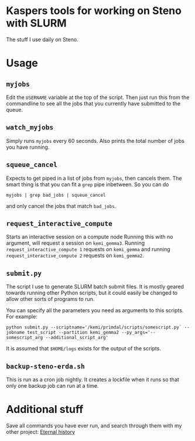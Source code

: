 # Kaspers tools for working on Steno with SLURM
The stuff I use daily on Steno.

# Usage

## `myjobs`
Edit the `USERNAME` variable at the top of the script. Then just run this from the commandline to see all the jobs that you currently have submitted to the queue.

## `watch_myjobs`
Simply runs `myjobs` every 60 seconds. Also prints the total number of jobs you have running. 

## `squeue_cancel`
Expects to get piped in a list of jobs from `myjobs`, then cancels them. The smart thing is that you can fit a `grep` pipe inbetween. So you can do
```
myjobs | grep bad_jobs | squeue_cancel
```
and only cancel the jobs that match `bad_jobs`. 
## `request_interactive_compute`
Starts an interactive session on a compute node Running this with no argument, will request a session on `kemi_gemma3`. Running `request_interactive_compute 1` requests on `kemi_gemma` and running `request_interactive_compute 2` requests on `kemi_gemma2`.

## `submit.py`
The script I use to generate SLURM batch submit files. It is mostly geared towards running other Python scripts, but it could easily be changed to allow other sorts of programs to run. 

You can specify all the parameters you need as arguments to this scripts. For example:
```
python submit.py --scriptname='/kemi/primdal/scripts/somescript.py` --jobname test_script --partition kemi_gemma2 --py_args='--somescript_arg --additional_script_arg'
```
It is assumed that `$HOME/logs` exists for the output of the scripts. 

## `backup-steno-erda.sh`
This is run as a cron job nightly. 
It creates a lockfile when it runs so that only one backup job can run at a time. 

# Additional stuff
Save all commands you have ever run, and search through them with my other project: [Eternal history](https://github.com/KPLauritzen/eternalhistory) 